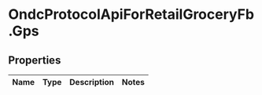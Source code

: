 # OndcProtocolApiForRetailGroceryFb.Gps

## Properties
Name | Type | Description | Notes
------------ | ------------- | ------------- | -------------
